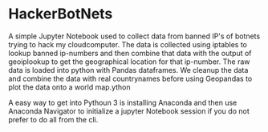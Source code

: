 # HackerBotNets

A simple Jupyter Notebook used to collect data from banned IP's of botnets trying to hack my cloudcomputer.
The data is collected using iptables to lookup banned ip-numbers and then combine that data with the output of geoiplookup
to get the geographical location for that ip-number. The raw data is loaded into python with Pandas dataframes. We cleanup
the data and combine the data with real countrynames before using Geopandas to plot the data onto a world map.ython 

A easy way to get into Pythoun 3 is installing Anaconda and then use Anaconda Navigator to initialize a jupyter Notebook session if you do not prefer to do all from the cli.
